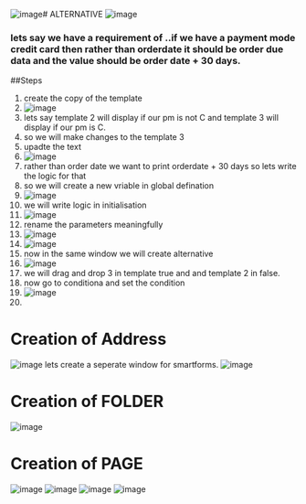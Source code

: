![image](https://github.com/bhuvabhavik/SMARTFORMS/assets/49744703/810b7e71-2a3c-4fb8-8a18-36aec80cd1a3)# ALTERNATIVE
![image](https://github.com/bhuvabhavik/SMARTFORMS/assets/49744703/65be144c-9fbf-43d2-9272-f9ffc8bc5e53)

### lets say we have a requirement of ..if we have a payment mode credit card then rather  than orderdate it should be order due data and the value should be order date + 30 days.

##Steps
1. create the copy of the template
2. ![image](https://github.com/bhuvabhavik/SMARTFORMS/assets/49744703/312c4216-32de-42ce-a71b-e9f4658fb42d)
3. lets say template 2 will display if our pm is not C and template 3 will display if our pm is C.
4. so we will make changes to the template 3
5. upadte the text
6. ![image](https://github.com/bhuvabhavik/SMARTFORMS/assets/49744703/50699a66-4e16-4d0f-a4c1-f3df47a47b1e)
7. rather than order date we want to print orderdate + 30 days so lets write the logic for that
8. so we will create a new vriable in global defination
9. ![image](https://github.com/bhuvabhavik/SMARTFORMS/assets/49744703/5b4758ea-9dc9-4fe7-aaa9-bd0df98c3528)
10. we will write logic in initialisation
11. ![image](https://github.com/bhuvabhavik/SMARTFORMS/assets/49744703/92aaf147-8ebb-41c2-9bc1-c2faeb63b3a7)
12. rename the parameters meaningfully
13. ![image](https://github.com/bhuvabhavik/SMARTFORMS/assets/49744703/a3ff5eb0-2ac0-4c77-af74-a6729f3ef09d)
14. ![image](https://github.com/bhuvabhavik/SMARTFORMS/assets/49744703/326580f6-53d0-4ae2-b206-ddf9d6495fa3)
15. now in the same window we will create alternative
16. ![image](https://github.com/bhuvabhavik/SMARTFORMS/assets/49744703/14871f50-b9c0-4d21-99be-48d931766fb7)
17. we will drag and drop 3 in template true and and template 2 in false.
18. now go to conditiona and set the condition
19. ![image](https://github.com/bhuvabhavik/SMARTFORMS/assets/49744703/5a981761-68e1-4959-a346-995454237670)
20. 



# Creation of Address

![image](https://github.com/bhuvabhavik/SMARTFORMS/assets/49744703/8f0fc2d2-79bc-40f3-b894-454fc974385a)
lets create a seperate window for smartforms.
![image](https://github.com/bhuvabhavik/SMARTFORMS/assets/49744703/00b10bdc-71d0-4a63-b4c9-955663da4737)




# Creation of FOLDER

![image](https://github.com/bhuvabhavik/SMARTFORMS/assets/49744703/ac417182-a78d-4653-b1e5-3431d37230ea)


# Creation of PAGE
![image](https://github.com/bhuvabhavik/SMARTFORMS/assets/49744703/017f58b2-41e4-4113-aa4b-09b5e8f821fb)
![image](https://github.com/bhuvabhavik/SMARTFORMS/assets/49744703/e972c76c-1a37-4f32-b534-3e317c327d55)
![image](https://github.com/bhuvabhavik/SMARTFORMS/assets/49744703/c0f4293f-090f-4089-a7e4-560a75ffdb55)
![image](https://github.com/bhuvabhavik/SMARTFORMS/assets/49744703/fa8e4d5f-b56c-4f54-9b2a-fe82eb14c627)

